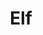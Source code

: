 ---
title: "Elf"
index:
  - elf
permalink: /races/elf/
excerpt: "It’s hard to make generalizations about humans, but your human character has these traits."
tags:
  - Race
  - Elf
# header:
#   overlay_image: /assets/images/races/elf/header.png
#   teaser: /assets/images/races/elf/header.jpg
source: "Basic Rules"
---